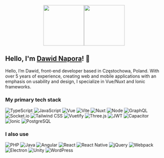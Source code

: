 <p align="center">
  <a href="https://github.com/dawnap">
    <img height="130px" src="https://github-readme-stats.vercel.app/api?username=dawnap&hide_title=true&hide_border=true&show_icons=true&include_all_commits=true&count_private=true&line_height=21" /><!-- wi*quL3fcV --><img height="130px" src="https://github-readme-stats.vercel.app/api/top-langs/?username=dawnap&hide=html&hide_title=true&hide_border=true&layout=compact&langs_count=6" />
  </a>
</p>

## Hello, I'm [Dawid Napora](https://napora.dev)! 👋
Hello, I’m Dawid, front-end developer based in Częstochowa, Poland. With over 5 years of experience, creating web and mobile applications with an emphasis on usability and design, I specialize in Vue/Nuxt and Ionic frameworks.

### My primary tech stack
<p>
  <img src="https://img.shields.io/badge/TypeScript-007ACC?style=for-the-badge&amp;logo=typescript&amp;logoColor=white" alt="TypeScript">
  <img src="https://img.shields.io/badge/JavaScript-323330?style=for-the-badge&amp;logo=javascript&amp;logoColor=F7DF1E" alt="JavaScript">
  <img src="https://img.shields.io/badge/Vue.js-35495E?style=for-the-badge&amp;logo=vuedotjs&amp;logoColor=4FC08D" alt="Vue">
  <img src="https://img.shields.io/badge/Vite-B73BFE?style=for-the-badge&amp;logo=vite&amp;logoColor=FFD62E" alt="Vite">
  <img src="https://img.shields.io/badge/nuxt.js-00C58E?style=for-the-badge&amp;logo=nuxtdotjs&amp;logoColor=white" alt="Nuxt">
  <img src="https://img.shields.io/badge/Node.js-339933?style=for-the-badge&amp;logo=nodedotjs&amp;logoColor=white" alt="Node">
  <img src="https://img.shields.io/badge/GraphQl-E10098?style=for-the-badge&amp;logo=graphql&amp;logoColor=white" alt="GraphQL">
  <img src="https://img.shields.io/badge/Socket.io-010101?&amp;style=for-the-badge&amp;logo=Socket.io&amp;logoColor=white" alt="Socket.io">
  <img src="https://img.shields.io/badge/Tailwind_CSS-38B2AC?style=for-the-badge&amp;logo=tailwind-css&amp;logoColor=white" alt="Tailwind CSS">
  <img src="https://img.shields.io/badge/Vuetify-1867C0?style=for-the-badge&amp;logo=vuetify&amp;logoColor=white" alt="Vuetify">
  <img src="https://img.shields.io/badge/ThreeJs-black?style=for-the-badge&amp;logo=three.js&amp;logoColor=white" alt="Three.js">
  <img src="https://img.shields.io/badge/JWT-000000?style=for-the-badge&amp;logo=JSON%20web%20tokens&amp;logoColor=white" alt="JWT">
  <img src="https://img.shields.io/badge/Capacitor-119EFF?style=for-the-badge&amp;logo=Capacitor&amp;logoColor=white" alt="Capacitor">
  <img src="https://img.shields.io/badge/Ionic-3880FF?style=for-the-badge&amp;logo=ionic&amp;logoColor=white" alt="Ionic">
  <img src="https://img.shields.io/badge/PostgreSQL-316192?style=for-the-badge&amp;logo=postgresql&amp;logoColor=white" alt="PostgreSQL">
</p>


### I also use
<p>
  <img src="https://img.shields.io/badge/PHP-777BB4?style=for-the-badge&amp;logo=php&amp;logoColor=white" alt="PHP">
  <img src="https://img.shields.io/badge/Java-ED8B00?style=for-the-badge&amp;logo=java&amp;logoColor=white" alt="Java">
  <img src="https://img.shields.io/badge/Angular-DD0031?style=for-the-badge&amp;logo=angular&amp;logoColor=white" alt="Angular">
  <img src="https://img.shields.io/badge/React-20232A?style=for-the-badge&amp;logo=react&amp;logoColor=61DAFB" alt="React">
  <img src="https://img.shields.io/badge/React_Native-20232A?style=for-the-badge&amp;logo=react&amp;logoColor=61DAFB" alt="React Native">
  <img src="https://img.shields.io/badge/jQuery-0769AD?style=for-the-badge&amp;logo=jquery&amp;logoColor=white" alt="jQuery">
  <img src="https://img.shields.io/badge/Webpack-8DD6F9?style=for-the-badge&amp;logo=Webpack&amp;logoColor=white" alt="Webpack">
  <img src="https://img.shields.io/badge/Electron-2B2E3A?style=for-the-badge&amp;logo=electron&amp;logoColor=9FEAF9" alt="Electron">
  <img src="https://img.shields.io/badge/Unity-100000?style=for-the-badge&amp;logo=unity&amp;logoColor=white" alt="Unity">
  <img src="https://img.shields.io/badge/Wordpress-21759B?style=for-the-badge&amp;logo=wordpress&amp;logoColor=white" alt="WordPress">
</p>

